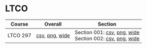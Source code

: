 # LTCO

| Course | Overall | Section |
| ------ | ------- | ------- |
| LTCO 297 | [csv](https://github.com/UCSD-Historical-Enrollment-Data/2024Spring/blob/main/overall/LTCO%20297.csv), [png](https://raw.githubusercontent.com/UCSD-Historical-Enrollment-Data/2024Spring/main/plot_overall/LTCO%20297.png), [wide](https://raw.githubusercontent.com/UCSD-Historical-Enrollment-Data/2024Spring/main/plot_overall_wide/LTCO%20297.png) | Section 001: [csv](https://github.com/UCSD-Historical-Enrollment-Data/2024Spring/blob/main/section/LTCO%20297_001.csv), [png](https://raw.githubusercontent.com/UCSD-Historical-Enrollment-Data/2024Spring/main/plot_section/LTCO%20297_001.png), [wide](https://raw.githubusercontent.com/UCSD-Historical-Enrollment-Data/2024Spring/main/plot_section_wide/LTCO%20297_001.png)<br>Section 002: [csv](https://github.com/UCSD-Historical-Enrollment-Data/2024Spring/blob/main/section/LTCO%20297_002.csv), [png](https://raw.githubusercontent.com/UCSD-Historical-Enrollment-Data/2024Spring/main/plot_section/LTCO%20297_002.png), [wide](https://raw.githubusercontent.com/UCSD-Historical-Enrollment-Data/2024Spring/main/plot_section_wide/LTCO%20297_002.png) |
